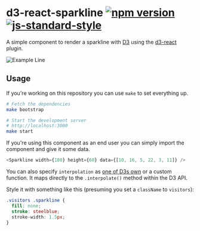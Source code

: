 # d3-react-sparkline [![npm version](https://badge.fury.io/js/d3-react-sparkline.svg)](http://badge.fury.io/js/d3-react-sparkline) [![js-standard-style](https://img.shields.io/badge/code%20style-standard-brightgreen.svg?style=flat)](https://github.com/feross/standard)

A simple component to render a sparkline with [D3][] using the [d3-react][] plugin.

![Example Line](/../master/line.png?raw=true)

## Usage

If you're working on this repository you can use `make` to set everything up.

```bash
# Fetch the dependencies
make bootstrap

# Start the development server
# http://localhost:3000
make start
```

If you're using this component as an end user you can simply import the component and give it some data.

```javascript
<Sparkline width={180} height={60} data={[10, 16, 5, 22, 3, 11]} />
```

You can also specify `interpolation` as [one of D3s own][interpos] or a custom function. It maps directly to the `.interpolate()` method within the D3 API.

Style it with something like this (presuming you set a `className` to `visitors`):

```css
.visitors .sparkline {
  fill: none;
  stroke: steelblue;
  stroke-width: 1.5px;
}
```

[d3]: http://d3js.org/
[d3-react]: https://github.com/Olical/d3-react
[interpos]: http://bl.ocks.org/mbostock/4342190
